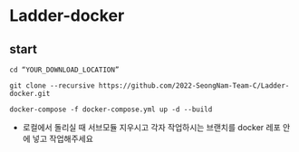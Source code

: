 # Ladder-docker


## start 

```
cd “YOUR_DOWNLOAD_LOCATION”

git clone --recursive https://github.com/2022-SeongNam-Team-C/Ladder-docker.git

docker-compose -f docker-compose.yml up -d --build

```

* 로컬에서 돌리실 때 서브모듈 지우시고 각자 작업하시는 브랜치를 docker 레포 안에 넣고 작업해주세요
